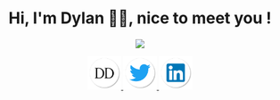 <h1 align="center">Hi, I'm Dylan 🦉👋, nice to meet you !</h1>

<p align="center">
  <a href="https://github.com/dylandoamaral">
    <img align="center" src="https://github-readme-stats.vercel.app/api?username=dylandoamaral&theme=vue&show_icons=true" />
  </a>
</P>

<p align="center">
  <a href="https://www.dylan.doamaral.dev/">
    <img src="https://raw.githubusercontent.com/dylandoamaral/dylandoamaral/master/images/dylan.png" width="60px" height="60px"/>
  </a>

  <a href="https://twitter.com/dylandmrl">
    <img src="https://raw.githubusercontent.com/dylandoamaral/dylandoamaral/master/images/twitter.png" width="60px" height="60px"/>
  </a>
  <a href="https://www.linkedin.com/in/dylandoamaral/">
    <img src="https://raw.githubusercontent.com/dylandoamaral/dylandoamaral/master/images/linkedin.png" width="60px" height="60px"/>
  </a>
</p>
